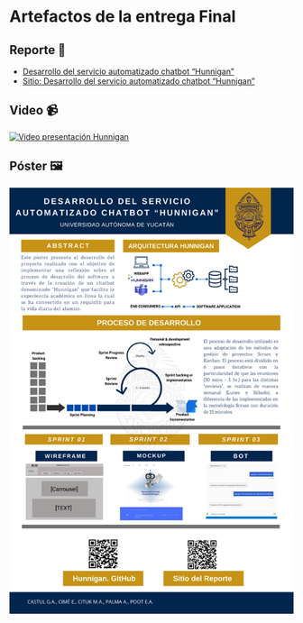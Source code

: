# Artefactos de la entrega Final

## Reporte 📄
- [Desarrollo del servicio automatizado chatbot “Hunnigan”](./Desarrollo%20del%20servicio%20automatizado%20chatbot%20“Hunnigan”.pdf)
- [Sitio: Desarrollo del servicio automatizado chatbot “Hunnigan”](https://sites.google.com/view/reporte-hunnigan/inicio)

## Video 📹

[![Video presentación Hunnigan](https://img.youtube.com/vi/kQSM0MKLasw/0.jpg)](https://www.youtube.com/watch?v=kQSM0MKLasw)


## Póster 🖼
![Hunnigan Poster](../../Materiales/hunnigan_poster.png)

